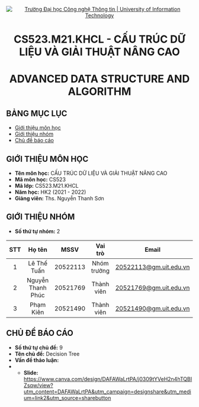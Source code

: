<!-- Banner -->
<p align="center">
  <a href="https://www.uit.edu.vn/" title="Trường Đại học Công nghệ Thông tin" style="border: none;">
    <img src="https://i.imgur.com/WmMnSRt.png" alt="Trường Đại học Công nghệ Thông tin | University of Information Technology">
  </a>
</p>

<!-- Title -->
<h1 align="center"><b>CS523.M21.KHCL - CẤU TRÚC DỮ LIỆU VÀ GIẢI THUẬT NÂNG CAO</b></h1>
<h1 align="center"><b>ADVANCED DATA STRUCTURE AND ALGORITHM</b></h1>


## BẢNG MỤC LỤC
* [Giới thiệu môn học](#giới-thiệu-môn-học)
* [Giới thiệu nhóm](#giới-thiệu-nhóm)
* [Chủ đề báo cáo](#chủ-đề-báo-cáo)
<!--* [Thư mục bài tập](#thư-mục-bài-tập-tuần)-->
<!--* [Tổng kết môn học](https://github.com/caohungphu/CS112.L21/blob/main/SummaryReport)-->

## GIỚI THIỆU MÔN HỌC
* **Tên môn học:** CẤU TRÚC DỮ LIỆU VÀ GIẢI THUẬT NÂNG CAO
* **Mã môn học:** CS523
* **Mã lớp:** CS523.M21.KHCL
* **Năm học:** HK2 (2021 - 2022)
* **Giảng viên:** Ths. Nguyễn Thanh Sơn

## GIỚI THIỆU NHÓM
* **Số thứ tự nhóm:** 2
<!--* **Tên nhóm:** -->
| STT | Họ tên | MSSV | Vai trò | Email | Github |
| :---: | :---: | :---: | :---: | :---: | :---: |
| 1 | Lê Thế Tuấn | 20522113 | Nhóm trưởng | 20522113@gm.uit.edu.vn | https://github.com/tuan090932 |
| 2 | Nguyễn Thanh Phúc | 20521769 | Thành viên | 20521769@gm.uit.edu.vn | https://github.com/nguyenthanhphuc080402 |
| 3 | Phạm Kiên | 20521490 | Thành viên | 20521490@gm.uit.edu.vn | https://github.com/phamkien14 |

## CHỦ ĐỀ BÁO CÁO
* **Số thứ tự chủ đề:** 9 
* **Tên chủ đề:** Decision Tree
* **Vấn đề thảo luận:** 
* - **Slide:** https://www.canva.com/design/DAFAWaLrtPA/j0309tYVeH2n4hTQBIZsqw/view?utm_content=DAFAWaLrtPA&utm_campaign=designshare&utm_medium=link2&utm_source=sharebutton
